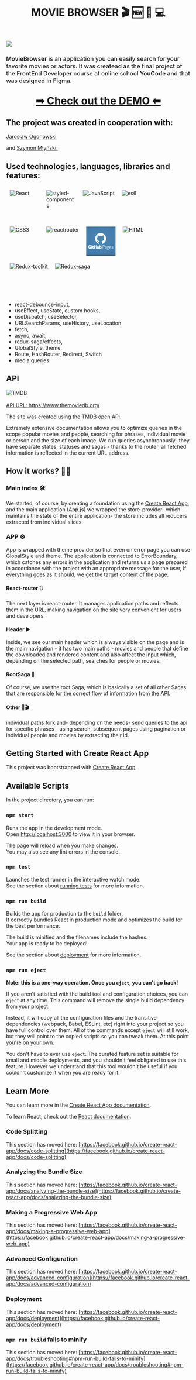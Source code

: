 <h1 align="center">MOVIE BROWSER 🎬 🆕 📱 💻<h1>
    <img src="https://i.postimg.cc/wvZf863h/Movie-Browser.png">
<div style="font-size: 16px; margin-top: 10px;">
<p style="font-weight: 500;"><span style="font-weight: 600;">MovieBrowser</span> is an application you can easily search for your favorite movies or actors. It was createad as the final project of the FrontEnd Developer course at online school <span style="font-weight: 600;">YouCode</span> and that was designed in Figma. </p>
</div>

<p align="center">
<a  href="https://jaroslawogonowski.github.io/movie-browser/">
➡ Check out the DEMO ⬅
</a>
</p>

## The project was created in cooperation with:
<p><a href="https://github.com/JaroslawOgonowski"> Jarosław Ogonowski</a></p>
 <p>and <a href="https://github.com/saimoNN37">Szymon Młyński.</a></p>


## Used technologies, languages, libraries and features:
<div style="display:flex; flex-wrap: wrap;">
<img src="https://cdn.iconscout.com/icon/free/png-256/free-react-1-282599.png" alt="React" width="80px" style="margin: 10px">
<img src="https://www.styled-components.com/atom.png" alt="styled-components" width="80px" style="margin: 10px">
<img src="https://upload.wikimedia.org/wikipedia/commons/thumb/6/6a/JavaScript-logo.png/800px-JavaScript-logo.png" alt="JavaScript" height="80px" style="margin: 10px">
<img src="https://live.staticflickr.com/7306/16407404782_8b9c57eab3_w.jpg" alt="es6" width="80" style="margin: 10px">
<img src="https://upload.wikimedia.org/wikipedia/commons/thumb/6/62/CSS3_logo.svg/800px-CSS3_logo.svg.png" alt="CSS3" width="80" style="margin: 10px">
<img src="https://reactrouter.com/twitterimage.jpg" alt="reactrouter" height="80px" style="margin: 10px">
<img src="https://raw.githubusercontent.com/github/explore/80688e429a7d4ef2fca1e82350fe8e3517d3494d/collections/github-pages-examples/github-pages-examples.png" alt="GitHub pages" height="80px" style="margin: 10px">
</br><img src="https://encrypted-tbn0.gstatic.com/images?q=tbn:ANd9GcQCI1yTWEJhL2OoD4f-5JxhUcxPA-AVikenrA&usqp=CAU" alt="HTML" height="80px" style="margin: 10px">
<img src="https://cdn.hashnode.com/res/hashnode/image/upload/v1626366102185/9lUF4ajJG.png" alt="Redux-toolkit" height="80px" style="margin: 10px">
<img src="https://user-images.githubusercontent.com/36799589/69492522-e6b41b80-0ec9-11ea-90d3-b37bacad7ca8.png" alt="Redux-saga" height="80px" style="margin: 10px">
</div>
  
- react-debounce-input,
- useEffect, useState,  custom hooks,
- useDispatch, useSelector,
- URLSearchParams, useHistory, useLocation
- fetch,
- async, await,
- redux-saga/effects,
- GlobalStyle, theme,
- Route, HashRouter, Redirect, Switch
- media queries

## API 
<img src="https://www.themoviedb.org/assets/2/v4/logos/v2/blue_short-8e7b30f73a4020692ccca9c88bafe5dcb6f8a62a4c6bc55cd9ba82bb2cd95f6c.svg" alt="TMDB" height="60px" >
</br>
</br>
<a href="https://www.themoviedb.org/"> API URL: https://www.themoviedb.org/</a>

The site was created using the TMDB open API. 

Extremely extensive documentation allows you to optimize queries in the scope
popular movies and people, searching for phrases, individual movie or person and the size of each image. 
We run queries asynchronously- they have separate states, statuses and sagas - thanks to the router, all fetched information is reflected in the current URL address. 

## How it works? 🔎✅
### Main index 🛠
We started, of course, by creating a foundation using the  [Create React App](https://github.com/facebook/create-react-app), and the main application (App.js) we wrapped the store-provider- which maintains the state of the entire application- the store includes all reducers extracted from individual slices.
### APP ⚙ 
App is wrapped with theme provider so that even on error page you can use GlobalStyle and theme.
The application is connected to ErrorBoundary, which catches any errors in the application and returns us a page prepared in accordance with the project with an appropriate message for the user, if everything goes as it should, we get the target content of the page. 

#### React-router 🔃
The next layer is react-router. It manages application paths and reflects them in the URL, making navigation on the site very convenient for users and developers.
#### Header ▶
Inside, we see our main header which is always visible on the page and is the main navigation - it has two main paths - movies and people that define the downloaded and rendered content and also affect the input which, depending on the selected path, searches for people or movies.
#### RootSaga 🔁
Of course, we use the root Saga, which is basically a set of all other Sagas that are responsible for the correct flow of information from the API.

#### Other 🤵🎬
individual paths fork and- depending on the needs- send queries to the api for specific phrases - using search, subsequent pages using pagination or individual people and movies by extracting their id.

## Getting Started with Create React App

This project was bootstrapped with [Create React App](https://github.com/facebook/create-react-app).

## Available Scripts

In the project directory, you can run:

### `npm start`

Runs the app in the development mode.\
Open [http://localhost:3000](http://localhost:3000) to view it in your browser.

The page will reload when you make changes.\
You may also see any lint errors in the console.

### `npm test`

Launches the test runner in the interactive watch mode.\
See the section about [running tests](https://facebook.github.io/create-react-app/docs/running-tests) for more information.

### `npm run build`

Builds the app for production to the `build` folder.\
It correctly bundles React in production mode and optimizes the build for the best performance.

The build is minified and the filenames include the hashes.\
Your app is ready to be deployed!

See the section about [deployment](https://facebook.github.io/create-react-app/docs/deployment) for more information.

### `npm run eject`

**Note: this is a one-way operation. Once you `eject`, you can't go back!**

If you aren't satisfied with the build tool and configuration choices, you can `eject` at any time. This command will remove the single build dependency from your project.

Instead, it will copy all the configuration files and the transitive dependencies (webpack, Babel, ESLint, etc) right into your project so you have full control over them. All of the commands except `eject` will still work, but they will point to the copied scripts so you can tweak them. At this point you're on your own.

You don't have to ever use `eject`. The curated feature set is suitable for small and middle deployments, and you shouldn't feel obligated to use this feature. However we understand that this tool wouldn't be useful if you couldn't customize it when you are ready for it.

## Learn More

You can learn more in the [Create React App documentation](https://facebook.github.io/create-react-app/docs/getting-started).

To learn React, check out the [React documentation](https://reactjs.org/).

### Code Splitting

This section has moved here: [https://facebook.github.io/create-react-app/docs/code-splitting](https://facebook.github.io/create-react-app/docs/code-splitting)

### Analyzing the Bundle Size

This section has moved here: [https://facebook.github.io/create-react-app/docs/analyzing-the-bundle-size](https://facebook.github.io/create-react-app/docs/analyzing-the-bundle-size)

### Making a Progressive Web App

This section has moved here: [https://facebook.github.io/create-react-app/docs/making-a-progressive-web-app](https://facebook.github.io/create-react-app/docs/making-a-progressive-web-app)

### Advanced Configuration

This section has moved here: [https://facebook.github.io/create-react-app/docs/advanced-configuration](https://facebook.github.io/create-react-app/docs/advanced-configuration)

### Deployment

This section has moved here: [https://facebook.github.io/create-react-app/docs/deployment](https://facebook.github.io/create-react-app/docs/deployment)

### `npm run build` fails to minify

This section has moved here: [https://facebook.github.io/create-react-app/docs/troubleshooting#npm-run-build-fails-to-minify](https://facebook.github.io/create-react-app/docs/troubleshooting#npm-run-build-fails-to-minify)
